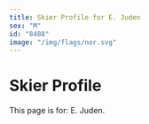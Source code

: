 ```yaml
---
title: Skier Profile for E. Juden
sex: "M"
id: "8488"
image: "/img/flags/nor.svg" 
---
```


# Skier Profile

This page is for: E. Juden.
    
